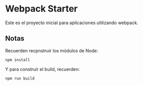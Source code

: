 # Webpack Starter
Este es el proyecto inicial para aplicaciones utilizando webpack.

## Notas
Recuerden recpnstruir los módulos de Node:
```
npm install
```
Y para construir el build, recuerden:
```
npm run build
```